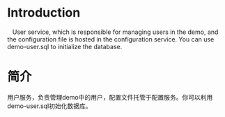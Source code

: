 # Introduction
   User service, which is responsible for managing users in the demo, and the configuration file is hosted in the configuration service. You can use demo-user.sql to initialize the database.

# 简介
  用户服务，负责管理demo中的用户，配置文件托管于配置服务。你可以利用demo-user.sql初始化数据库。
